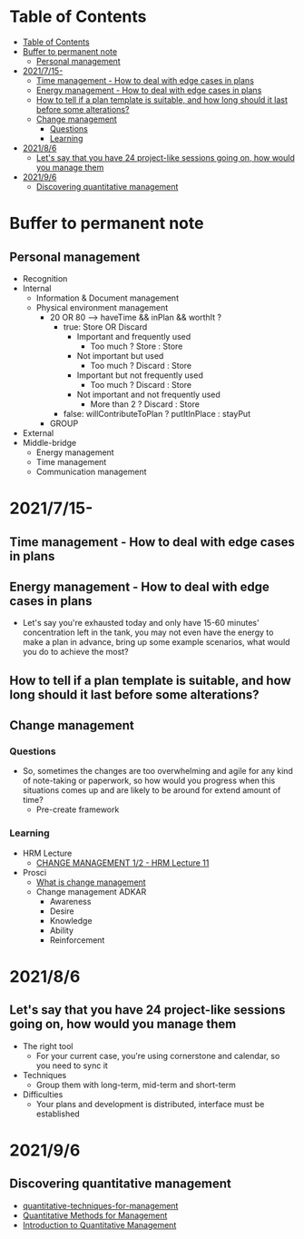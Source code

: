 # Table of Contents
- [Table of Contents](#table-of-contents)
- [Buffer to permanent note](#buffer-to-permanent-note)
  - [Personal management](#personal-management)
- [2021/7/15-](#2021715-)
  - [Time management - How to deal with edge cases in plans](#time-management---how-to-deal-with-edge-cases-in-plans)
  - [Energy management - How to deal with edge cases in plans](#energy-management---how-to-deal-with-edge-cases-in-plans)
  - [How to tell if a plan template is suitable, and how long should it last before some alterations?](#how-to-tell-if-a-plan-template-is-suitable-and-how-long-should-it-last-before-some-alterations)
  - [Change management](#change-management)
    - [Questions](#questions)
    - [Learning](#learning)
- [2021/8/6](#202186)
  - [Let's say that you have 24 project-like sessions going on, how would you manage them](#lets-say-that-you-have-24-project-like-sessions-going-on-how-would-you-manage-them)
- [2021/9/6](#202196)
  - [Discovering quantitative management](#discovering-quantitative-management)
# Buffer to permanent note
## Personal management
- Recognition
- Internal
  - Information & Document management
  - Physical environment management
    - 20 OR 80 --> haveTime && inPlan && worthIt ?
      - true: Store OR Discard
        - Important and frequently used
          - Too much ? Store : Store
        - Not important but used
          - Too much ? Discard : Store
        - Important but not frequently used
          - Too much ? Discard : Store
        - Not important and not frequently used
          - More than 2 ? Discard : Store
      - false: willContributeToPlan ? putItInPlace : stayPut
    - GROUP
- External
- Middle-bridge
  - Energy management
  - Time management
  - Communication management
# 2021/7/15-
## Time management - How to deal with edge cases in plans

## Energy management - How to deal with edge cases in plans
- Let's say you're exhausted today and only have 15-60 minutes' concentration left in the tank, you may not even have the energy to make a plan in advance, bring up some example scenarios, what would you do to achieve the most?


## How to tell if a plan template is suitable, and how long should it last before some alterations?


## Change management
### Questions
- So, sometimes the changes are too overwhelming and agile for any kind of note-taking or paperwork, so how would you progress when this situations comes up and are likely to be around for extend amount of time?
  - Pre-create framework 
### Learning
- HRM Lecture
  - [CHANGE MANAGEMENT 1/2 - HRM Lecture 11](https://www.youtube.com/watch?v=7zRvhFb9UUQ)
- Prosci
  - [What is change management](https://www.prosci.com/resources/articles/what-is-change-management)
  - Change management ADKAR
    - Awareness
    - Desire
    - Knowledge
    - Ability
    - Reinforcement

# 2021/8/6
## Let's say that you have 24 project-like sessions going on, how would you manage them
- The right tool
  - For your current case, you're using cornerstone and calendar, so you need to sync it
- Techniques
  - Group them with long-term, mid-term and short-term
- Difficulties
  - Your plans and development is distributed, interface must be established


# 2021/9/6
## Discovering quantitative management
- [quantitative-techniques-for-management](https://gtumbanotes.files.wordpress.com/2011/06/quantitative-techniques-for-management.pdf)
- [Quantitative Methods for Management](https://ddceutkal.ac.in/Syllabus/MBA-BOOK/Quantitative-Methods-Management.pdf)
- [Introduction to Quantitative Management](https://www.tandfonline.com/doi/abs/10.1080/00401706.1969.10490697?journalCode=utch20)